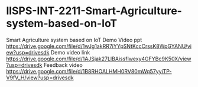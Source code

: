 # llSPS-INT-2211-Smart-Agriculture-system-based-on-IoT
Smart Agriculture system based on IoT
Demo Video ppt
https://drive.google.com/file/d/1wJg1akRR7iYYpSNtKccCrssK8WpGYANU/view?usp=drivesdk
Demo video link
https://drive.google.com/file/d/1AJSjak27LlBAissfIwexy4GFYBc9K50X/view?usp=drivesdk
Feedback video
https://drive.google.com/file/d/1B8RHOALHMH0RV80mWq57yyiTP-V9fV_H/view?usp=drivesdk
